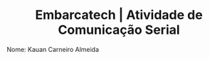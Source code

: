 <h1 align="center">Embarcatech | Atividade de Comunicação Serial </h1>

Nome: Kauan Carneiro Almeida 